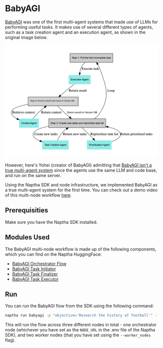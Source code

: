 # BabyAGI

[BabyAGI](https://github.com/yoheinakajima/babyagi) was one of the first multi-agent systems that made use of LLMs for performing useful tasks. It makes use of several different types of agents, such as a task creation agent and an execution agent, as shown in the original image below.

![](/img/babyagi.png)

However, here's Yohei (creator of BabyAGI) admitting that [BabyAGI isn't a true multi-agent system](https://x.com/yoheinakajima/status/1781183534998380576) since the agents use the same LLM and code base, and run on the same server. 

Using the Naptha SDK and node infrastructure, we implemented BabyAGI as a true multi-agent system for the first time. You can check out a demo video of this multi-node workflow [here](https://www.youtube.com/watch?v=nzV04zOA0f0). 

## Prerequisities

Make sure you have the Naptha SDK installed. 

## Modules Used

The BabyAGI multi-node workflow is made up of the following components, which you can find on the Naptha HuggingFace:

* [BabyAGI Orchestrator Flow](https://huggingface.co/NapthaAI/babyagi/tree/v0.1)
* [BabyAGI Task Initiator](https://huggingface.co/NapthaAI/babyagi_task_initiator/tree/v0.1)
* [BabyAGI Task Finalizer](https://huggingface.co/NapthaAI/babyagi_task_finalizer/tree/v0.1)
* [BabyAGI Task Executor](https://huggingface.co/NapthaAI/babyagi_task_executor/tree/v0.1)

## Run

You can run the BabyAGI flow from the SDK using the following command:

```bash
naptha run babyagi -p "objective='Research the history of football'" --worker_nodes "http://node.naptha.ai:7001,http://node1.naptha.ai:7001"
```

This will run the flow across three different nodes in total - one orchestrator node (whichever you have set as the ```NODE_URL``` in the .env file of the Naptha SDK), and two worker nodes (that you have set using the ```--worker_nodes``` flag).